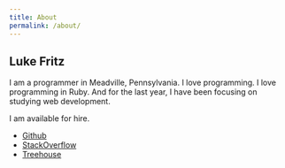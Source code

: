 ```yaml
---
title: About
permalink: /about/
---
```


## Luke Fritz

I am a programmer in Meadville, Pennsylvania.
I love programming.
I love programming in Ruby.
And for the last year, I have been focusing on studying web development.

I am available for hire.

* [Github](https://github.com/ldfritz)
* [StackOverflow](http://stackoverflow.com/users/5328376/luke-fritz)
* [Treehouse](https://teamtreehouse.com/lukefritz)

